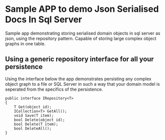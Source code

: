 # Sample APP to demo Json Serialised Docs In Sql Server
Sample app demonstrating storing serialised domain objects in sql server as json, using the repository pattern. Capable of storing large complex object graphs in one table.

## Using a generic repository interface for all your persistence

Using the interface below the app demonstrates persisting any complex object graph to a file or SQL Server in such a way that your domain model is seperated from the specifics of the persistence.

    public interface IRepository<T>
    {
        T Get(object id);
        ICollection<T> GetAll();
        void Save(T item);
        bool Delete(object id);
        bool Delete(T item);
        bool DeleteAll();
    }
